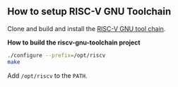 ## How to setup RISC-V GNU Toolchain

Clone and build and install the [RISC-V GNU tool chain](https://github.com/riscv-collab/riscv-gnu-toolchain). 

**How to build the riscv-gnu-toolchain project**
```bash
./configure --prefix=/opt/riscv
make
```
Add `/opt/riscv` to the `PATH`.
